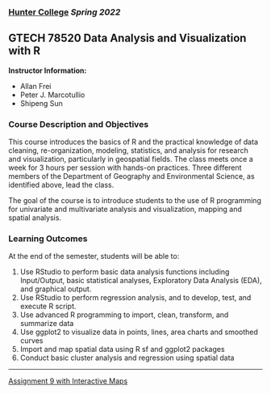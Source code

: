 ### [**Hunter College**](https://hunter.cuny.edu/) *Spring 2022*

## GTECH 78520 Data Analysis and Visualization with R

**Instructor Information:**

- Allan Frei
- Peter J. Marcotullio
- Shipeng Sun

### Course Description and Objectives

This course introduces the basics of R and the practical knowledge of data cleaning, re-organization, modeling, statistics, and analysis for research and visualization, particularly in geospatial fields. The class meets once a week for 3 hours per session with hands-on practices. Three different members of the Department of Geography and Environmental Science, as identified above, lead the class.

The goal of the course is to introduce students to the use of R programming for univariate and multivariate analysis and visualization, mapping and spatial analysis.

### Learning Outcomes

At the end of the semester, students will be able to:

1. Use RStudio to perform basic data analysis functions including Input/Output, basic statistical analyses, Exploratory Data Analysis (EDA), and graphical output.
2. Use RStudio to perform regression analysis, and to develop, test, and execute R script.
3. Use advanced R programming to import, clean, transform, and summarize data
4. Use ggplot2 to visualize data in points, lines, area charts and smoothed curves
5. Import and map spatial data using R sf and ggplot2 packages
6. Conduct basic cluster analysis and regression using spatial data

----------

[Assignment 9 with Interactive Maps](https://rpubs.com/reinarin/894963)
